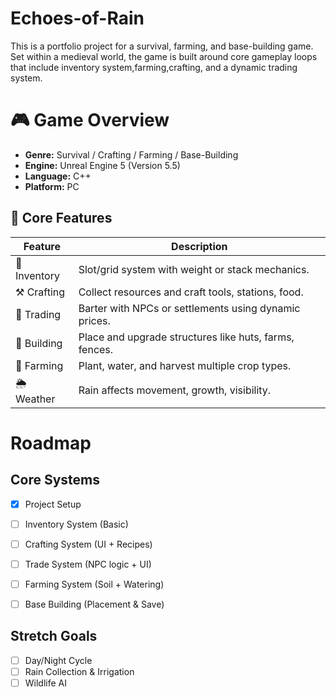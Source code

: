 # Echoes-of-Rain
This is a portfolio project for a survival, farming, and base-building game. Set within a medieval world, the game is built around core gameplay loops that include inventory system,farming,crafting, and a dynamic trading system.


# 🎮 Game Overview
- **Genre:** Survival / Crafting / Farming / Base-Building
- **Engine:** Unreal Engine 5 (Version 5.5)
- **Language:** C++
- **Platform:** PC

## 🧩 Core Features

| Feature         | Description |
|-----------------|-------------|
| 🎒 Inventory    | Slot/grid system with weight or stack mechanics. |
| ⚒️ Crafting     | Collect resources and craft tools, stations, food. |
| 🛒 Trading      | Barter with NPCs or settlements using dynamic prices. |
| 🔨 Building     | Place and upgrade structures like huts, farms, fences. |
| 🌾 Farming      | Plant, water, and harvest multiple crop types. |
| 🌦️ Weather      | Rain affects movement, growth, visibility. |


# Roadmap

## Core Systems
- [x] Project Setup
- [ ] Inventory System (Basic)
- [ ] Crafting System (UI + Recipes)
- [ ] Trade System (NPC logic + UI)
- [ ] Farming System (Soil + Watering)
- [ ] Base Building (Placement & Save)


## Stretch Goals
- [ ] Day/Night Cycle
- [ ] Rain Collection & Irrigation
- [ ] Wildlife AI
